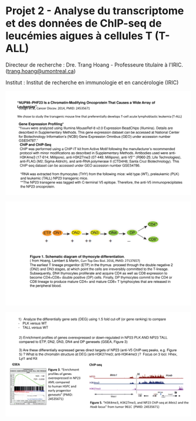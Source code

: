 # Projet 2 - Analyse du transcriptome et des données de ChIP-seq de leucémies aigues à cellules T (T-ALL)

Directeur de recherche : Dre. Trang Hoang - Professeure titulaire à l'IRIC. (trang.hoang@umontreal.ca)

Institut : Institut de recherche en immunologie et en cancérologie (IRIC)

![diapo2](https://github.com/BioHackatonUdeM/BioHack2019/blob/master/Projet2/diapo2)

![diapo1](https://github.com/BioHackatonUdeM/BioHack2019/blob/master/Projet2/diapo1)

![diapo3](https://github.com/BioHackatonUdeM/BioHack2019/blob/master/Projet2/diapo3)
